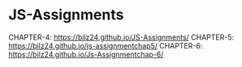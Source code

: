# JS-Assignments
CHAPTER-4: https://bilz24.github.io/JS-Assignments/
CHAPTER-5: https://bilz24.github.io/js-assignmentchap5/
CHAPTER-6: https://bilz24.github.io/Js-Assignmentchap-6/
